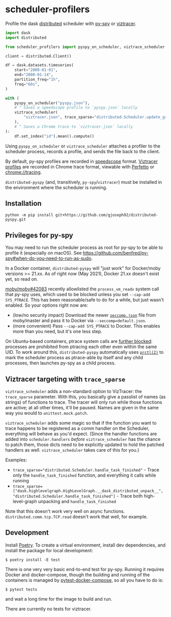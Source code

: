# scheduler-profilers

Profile the dask [distributed](https://github.com/dask/distributed) scheduler with [py-spy](https://github.com/benfred/py-spy) or [viztracer](https://github.com/gaogaotiantian/viztracer).

```python
import dask
import distributed

from scheduler_profilers import pyspy_on_scheduler, viztrace_scheduler

client = distributed.Client()

df = dask.datasets.timeseries(
    start="2000-01-01",
    end="2000-01-14",
    partition_freq="1h",
    freq="60s",
)

with (
    pyspy_on_scheduler("pyspy.json"),
    # ^ Saves a speedscope profile to `pyspy.json` locally
    viztrace_scheduler(
        "viztracer.json", trace_sparse="distributed.Scheduler.update_graph_hlg"
    ),
    # ^ Saves a Chrome trace to `viztracer.json` locally
):
    df.set_index("id").mean().compute()
```

Using `pyspy_on_scheduler` or `viztrace_scheduler` attaches a profiler to the scheduler process, records a profile, and sends the file back to the client.

By default, py-spy profiles are recorded in [speedscope](https://www.speedscope.app/) format. [Viztracer profiles](https://viztracer.readthedocs.io/en/latest/basic_usage.html#display-report) are recorded in Chrome trace format, viewable with [Perfetto](https://ui.perfetto.dev/) or <chrome://tracing>.

`distributed-pyspy` (and, transitively, `py-spy`/`viztracer`) must be installed in the environment where the scheduler is running.

## Installation

```
python -m pip install git+https://github.com/gjoseph92/distributed-pyspy.git
```

## Privileges for py-spy

You may need to run the scheduler process as root for py-spy to be able to profile it (especially on macOS). See https://github.com/benfred/py-spy#when-do-you-need-to-run-as-sudo.

In a Docker container, `distributed-pyspy` will "just work" for Docker/moby versions >= 21.xx. As of right now (May 2021), Docker 21.xx doesn't exist yet, so read on.

[moby/moby#42083](https://github.com/moby/moby/pull/42083/files) recently allowlisted the `process_vm_readv` system call that py-spy uses, which used to be blocked unless you set `--cap-add SYS_PTRACE`. This has been reasonable/safe to do for a while, but just wasn't enabled. So your options right now are:
* (low/no security impact) Download the newer [`seccomp.json`](https://github.com/clubby789/moby/blob/d39b075302c27f77b2de413697a5aacb034d8286/profiles/seccomp/default.json) file from moby/master and pass it to Docker via `--seccomp=default.json`.
* (more convenient) Pass `--cap-add SYS_PTRACE` to Docker. This enables more than you need, but it's one less step.

On Ubuntu-based containers, ptrace system calls are [further blocked](https://www.kernel.org/doc/Documentation/admin-guide/LSM/Yama.rst): processes are prohibited from ptracing each other even within the same UID. To work around this, `distributed-pyspy` automatically uses [`prctl(2)`](https://man7.org/linux/man-pages/man2/prctl.2.html) to mark the scheduler process as ptrace-able by itself and any child processes, then launches py-spy as a child process.

## Viztracer targeting with `trace_sparse`

`viztrace_scheduler` adds a non-standard option to VizTracer: the `trace_sparse` parameter. With this, you basically give a passlist of names (as strings) of functions to trace. The tracer will only run while those functions are active; at all other times, it'll be paused. Names are given in the same way you would to `unittest.mock.patch`.

`viztrace_scheduler` adds some magic so that if the function you want to trace happens to be registered as a comm handler on the Scheduler, everything will behave as you'd expect. (Since the handler functions are added into `scheduler.handlers` _before_ `viztrace_scheduler` has the chance to patch them, those dicts need to be explicitly updated to hold the patched handlers as well. `viztrace_scheduler` takes care of this for you.)

Examples:

* `trace_sparse="distributed.Scheduler.handle_task_finished"` - Trace only the `handle_task_finished` function, and everything it calls while running
* `trace_sparse=["dask.highlevelgraph.HighLevelGraph.__dask_distributed_unpack__", "distributed.Scheduler.handle_task_finished"]` - Trace both high-level-graph unpacking and `handle_task_finished`

Note that this doesn't work very well on async functions. `distributed.comm.tcp.TCP.read` doesn't work that well, for example.

## Development

Install [Poetry](https://python-poetry.org/docs/#installation). To create a virtual environment, install dev dependencies, and install the package for local development:

```
$ poetry install -E test
```

There is one very very basic end-to-end test for py-spy. Running it requires Docker and docker-compose, though the building and running of the containers is managed by [pytest-docker-compose](https://github.com/pytest-docker-compose/pytest-docker-compose), so all you have to do is:

```
$ pytest tests
```
and wait a long time for the image to build and run.

There are currently no tests for viztracer.
